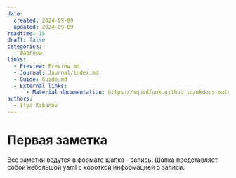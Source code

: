 ```yaml
---
date:
  created: 2024-09-09
  updated: 2024-09-09
readtime: 15
draft: false
categories:
  - Шаблоны
links:
  - Preview: Preview.md
  - Journal: Journal/index.md
  - Guide: Guide.md
  - External links:
      - Material documentation: https://squidfunk.github.io/mkdocs-material
authors:
  - Ilya Kabanov
---
```


# Первая заметка

Все заметки ведутся в формате шапка - запись.
Шапка представляет собой небольшой yaml с короткой информацией о записи.